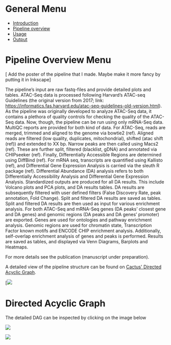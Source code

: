 

# General Menu
* [Introduction](/README.md)
* [Pipeline overview](/docs/pipeline_overview.md)
* [Usage](/docs/usage.md)
* [Output](/docs/output.md)


# Pipeline Overview Menu

[ Add the poster of the pipeline that I made. Maybe make it more fancy by putting it in Inkscape]

The pipeline’s input are raw fastq-files and provide detailed plots and tables. ATAC-Seq data is processed following Harvard’s ATAC-seq Guidelines (the original version from 2017; link: https://informatics.fas.harvard.edu/atac-seq-guidelines-old-version.html). As the pipeline was originally developed to analyze ATAC-Seq data, it contains a plethora of quality controls for checking the quality of the ATAC-Seq data. Now, though, the pipeline can be run using only mRNA-Seq data. MultiQC reports are provided for both kind of data.
For ATAC-Seq, reads are merged, trimmed and aligned to the genome via bowtie2 (ref). Aligned reads are filtered (low quality, duplicates, mitochondrial), shifted (atac shift (ref)) and extended to XX bp. Narrow peaks are then called using Macs2 (ref). These are further split, filtered (blacklist, gDNA) and annotated via CHIPseeker (ref). Finally, Differentially Accessible Regions are determined using DiffBind (ref).
For mRNA seq, transcripts are quantified using Kallisto (ref), and Differential Gene Expression Analysis is carried via the sleuth R package (ref).
Differential Abundance (DA) analysis refers to both Differentially Accessibility Analysis and Differential Gene Expression Analysis. Standardized outputs are produced for all DA results. This include Volcano plots and PCA plots, and DA results tables. DA results are subsequently filtered with user defined filters (False Discovery Rate, peak annotation, Fold Change). Split and filtered DA results are saved as tables.
Split and filtered DA results are then used as input for various enrichment analysis. For both ATAC-Seq and mRNA-Seq genes (DA peaks’ closest gene and DA genes) and genomic regions (DA peaks and DA genes’ promoter) are exported. Genes are used for ontologies and pathway enrichment analysis. Genomic regions are used for chromatin state, Transcription Factor known motifs and ENCODE CHIP enrichment analysis. Additionally, self-overlap enrichment analysis of genes and peaks is performed. Results are saved as tables, and displayed via Venn Diagrams, Barplots and Heatmaps.

For more details see the publication (manuscript under preparation).


A detailed view of the pipeline structure can be found on [Cactus' Directed Acyclic Graph](/docs/images/dag.svg).

[![](https://kroki.io/mermaid/svg/eNqVWEtv2zgQvu-vyNE9dGE9qMdlgdTbAgu0RZvkFhQCLdM2N3pVouN0kR-_HJJDkZLs7BYI0KG-Gc4Mh8NvvK_ac3mkvbh5-PO3G_mvW69WmyNtGlb9zupO_Hr3Tq8Hq9UN_j-8gIkcTHwBQxxMcgGTjuv7vq1xOVs91rT7YaTck4L16lH0tBm6dmB2MfAxoS9GvhivHnkjWiu7ngaJK1zwL_AdDHwPwyUPQ9_D0PcwlB4KR4z9r2TJYLJ6PPTtqXs4ddW4mq4ey2PLy3Ele7x9uN0URc36A28ORc_obvhhPvqeR9Lzmr9YMTCqoud1Dbp0RzvR9qgehQagbBZ7OoifZbFl-7ZnVgmx0RKW7gXrZ9DYQGnFD03NGlGcuTgW2_YsOAsRRQxqzytpBNyTNV78PEkt8csLM0owB7R_AuBO5oyXVDCLSK13dfu8DMFEltK04G1TtPuip-diyw9nfpBB0PLJgvOl04n9_MayJsq2qlgp7FLo12YsC2NfUSFYY5dkceiQ7QqZ20m8g41TX8xAoZHR2ZXcKXuyxkjbvmeVDnbLxJmx5mLEJFiKmIRexCRaBMU-iEzPouailVXd7HpOK-9kiXtdCR5iV7Wi4M3AelEM_B9W7Pgga2x7gkhQM1t0JfdcSTATW1o_tB_YrqCN_BO0vD_yvTCmErdlJngn2Is8tJ3M2w5vRMfoU1HSqhpLPXE7aYJ1P1Bx6nXay1P_zBBMllxOEt_l1LVoa1bvqlzA3CU5bicrXQj4PJy2HiRdT49iW8kzr2Q6ZVg9O0gXLVYWwFZ2qfKIrqThbCWCwqu3vLHup36vS2eHz5vuJGQpNqJvK9-7ZFrGqRt8mtl01p2KXvUT5bhqQW1fDEKmeRC8tDZzr03B9yIo9gxOhA0Fa3peHqElGXy2nuPDouIy7v6X9FruzF5kP0J4MIdHkHblo2ma6CHqhEs6Y2_UqhMdmei_W26bRhZPZDKRk4mcTmSbS5uwQlanl1DcOp91oxyTdKDiqFv123byYF6eoxIcXn2qBP9ZIj6ctcocntX2s1SxK_EcRGYg-1zABt83uAG2F0kIWvBEFeeOP_OdfHO8yswzpw7zKYFZzxIUrN0Wsr55__6P1017asRQCLqtZOEZGvIqsebpVqBPbV9TnZwZMDKtXQE_vnRtr3Ft8fGlZJWDJKYhABJeKXMVtJiZY9VSbmLSUrBG_40cIB8zcoiEzMgRMjIjx0jJlJNf7r7eOpdTcwQIObkGe4LeNogWgASJm7GfIWEzco6MTcvhGimbkTG5xv8wRLpm5Aj5mnJElcOCv1HowoDPIa8zMkFiZ-QEOZ2RU2RzS9sYIvcK3O4aDlkVAHMkg9eAAbiOGTEZQjlaX9MMQTNA1qiQD6aTXcxRtAgfkbbBATh-A4wdVIeboSvmksg9v4MTcAWGKT8dW8n3zSu0EeSrS7o-X52qope6TD_QWods-enn79pliIgsYp0g0gx5roeYU1iwliDR9bALZBbAKXJeH2yJHWCyZcwVRgZ9BIOalVnZPrOeHphbwEW32yt_ck_rgyaXAHT45yvQZeTWfp-KzeUlIdJq8x1lXQXbs5oi2pPwKQVYjpaQc1iKpNxsECMjNzJBPm7kBMn4VQfg2sUZEnWjivK1nIAiwSSopLyC8U4-ss4X4tzcO3UY3za3S-dAgksKG7Xnok6E7N8_A2IaJomR-E9kkzKSI-f36gwIvHlfgcQPHoGHbdNFNSDmxQDMXF-hBFOQzJKDBtJprH-pHe9haliKN8PpYeK_qckkwcFBOyabFFjRs4Diz7r51LQcoGkmoYe_sw1tx_d7SZN3gAlwsnAwW21ZPv4KLucTxY7Axyx9G--OIrBF9rbKdCgBtRinmGl-7Zd4zO_9aGADBpbymyAVIZN86hP8MqId-pJgwPqyfAMihq-CpmVuqDlOPxOwnWx0l6NgOUUqtHbA53bEAibwMHeyjXbWKFJFOSbJWi7u4JVIcV7SIabJRA5xejJydEE2VyqNcZByfBTwG8X4y8nYw1KCc9YkfNvah46VfM9LHO9eHReT_6pUQG9KMdLMf-OgThdGJCjd9RWNhSEMNsmvqMAzJU-jLzU2Ix7269YOHh3l_TgRqluEMes6-TTffDJAgk6EQ6HS-TwL8YqKZjb37iw3o0FZiBOhBtuxcRwGvQ1AJcaB0LB5lE0DxpRk5sJh2JmhothMMt0o71VaZR4k6VHu43SQOZ-nA51yyo5-oJXjqGiGijXOifYM1ZSrgsHpD65OgKPhHGeGQUAlOBAa6xFOg0bG7yYFOcFBcPLdvA36CkOR2Lp3xz75VEEm8uxNLTP0qV8i4AIMWhFHKjtT2aFq_X9MwY2Tc-Rv_wLzhD-q)

# Directed Acyclic Graph

The detailed DAG can be inspected by clicking on the image below

[![](https://mermaid.ink/img/pako:eNqVWNtu2zgQ_ZXATy7QLqy7lIcFUrcFFmiLbZK3pBBoiba5kURVouNkm_77ckRqJFKymy0QoBqdIWeGw9E5_rnIeE4Xl4ttwY_ZnjTi4vbDfXUh_9Wr5XK9J1VFiz9oWYvnN2_0C2e5vMAH9xTKG6P8U6hgjApPoaLhxbbhJdrj5V1J6u_9Y2I-OqvlnWhI1da8pYPVsVCu9exZz_7yjlWCDwYjZic0nk5F6lihOlas7mysrhWra8XqyljF-Nm33gezq4bLu13DD_XtoS5G5mh5l-05y0am-O7q9mqdpiVtdqzapQ0lefu9f2vl4MkcSvY0PDvaWzSsLMGd5KQWvMEVPFcjunXTLWnFjyzd0C1vKHoh2JsDk62gzRTraywp2K4qaSXSIxP7dMOPglEXYYGGbVkhl4EQ5T1Ifxykm3g2s_XCvhakeQBkLqvHMiLoAIkwwpI_nsD0Jc3k6oLxKuXbtCHHdMN2R7aTmZDsYUAns0flW5X2ZZ9kvChoJgaba_WtL5tlWxAhaDXYZMOo3AdTMLNWaJ60H1nPMfhUMtHBlIzvRbDqs-ZNQwuV-IaKI6XV6ewDZzb7wDWzD7x5mG_BAvt0Sia47PgqbxgpzNMOjGsd9AdbF1ykrGppI9KW_UvTnLWy9zYHSAh94_l4EjOesK_JhpS3_D3NU1LJP0Gymz3bin610Bi3YX9j6JM8x1zWMO_vS03JQ5qRohjdg9CYwmF_K1oiDo06hOzQPFKEB7ORh6EVeWSsih2t9u4CwUKGSb-nvAlCwPv2sDEx0co-mU0h-6CQtZXpNXQnAx3Asik2cqZle4wncqcmDzqy3LBqSCOypmM0aQhW1Qche7QSDS-sGMNJi0dGGaIYi1vWXR262dMl0M0r3qStkEVvBcuGZRNjqAEgddIthQOibUqrhmV7mF-9Q7yaOrhpwWT-zbMMXe5Nn-TwQrwzxXtwBF2Yesr2QaKTO-c0zFLlazvJkv_D2TBcYt82BLYhtA2RbcCqYulS2bVGaTGAZDq5kr5cOyL2asK_YqXEmTbt4AUnWR4KwX5k6OBOZ2sCH2f-WToNJn8GFkxh-KmBXb6tcZd-DEmCwSGermVz9shy-cUy-zWJx82ZTKjRalorZ2WMmtXFu3d_vqz5oRJtKsimkP2ouc2LBPckoEN94k1JVKEmSK__InTIj081bxSQpx-fMlqMoEE_NAAKn7n-lqjnuD9o9Zj0yalHZ4V5aIODlE8bXOR82uAh6dMGH1lfF-2X669Xo_urOAdkH57FPcAkbAUHZIDUUG8RIyXUhgQ5oTK4KySF2oDF1om4LhJCbfCQEXbxdG0yE7fnGjhgjEgdtSFA7qgNIdJGbYiQMM7tpaniC7DHs8CeswEyQcJ5DulABlgcXS00eKtzvi74OshMO-itnn0nq-XN4wcojkRA-79D91NXJR1jNPoOyW2_QRxwQVqbBQ9T59v6BQYOsuI5Z5MV274YqGre96RUeSMJ_vxNRQ1ZBfPgUSJRjHTagEyJMqwXIp82wDOUGdARUmsTjZQRQPEJ0BmeB8MGM5s0XcYfaUN2dNzQaZ1vu5AS0-29Yq6AHJHbFyDlSOKtcebrex24yN81Ag2qJTbHTrbwgzCpCazuzUKnuAjpv97DR-6vDQEyf20IkfafjQKuox-jJNDOaDhXHnANsBxdfV5g_Vp-pcevgtGdvu6O5u_11dypBM5Jj3W37ayTh0LDOpBAz9XAR41hG3T1ggTlhdF8oBT0BxrUQmsoBdg7mvcD_p-2IADU5QqxFOGkSrhEZOf8V7fpDSiUubxjVCp2ErpVwxBFiopOzjFYSKmOjqGr8VSSrIXRGrqmwzUOvZxtt5KG5wByUMWMQBu1tuQPHV6qoY5sQaBx9AqHse6BTeJX-NgCCPx81Ex2oYdX_lDom2GJNSwxV-gQCU1g11Wd5pcBP6JBIaat7tDfQOz6L4iieeOEE5RaFhpVlBqFBNaOkFOtRugjH8AAckzQtRy3NS7bs08pymR3p9fwSYlQnalEo9A2uCjWtME7adB3LfJRuI1CFfC7yfCLzjDpogB1nVUH_BC0Nc3YlmW9pnwZBxq-1iuF6RVhxrH5XYTWndFj0M2rcy4zmg-2Sc75wIdNHkyTKXAcmOCvG5Q3NWHNoEG7u4WJq7b5NN3f0qzg5KEM7Zw-T_I856N40c1YPE5YVOyiBlVoVKqD_DS2AB8fJagWCmjQUxorE-uLiNnHmtXiqInVML3pCizrIWlTlwWKj3j03haQXWgoNcEtQXGqRcsKlSkeaKevu6R6uQlXykExOgVq-QmwECWo3sBD_akNiNDFSAKUnjZCf0jUBYe2wdsw1pny0wYlSeLfu2mN2f0cAteiVZ4o3VC7DeJt9X8Wg6sodet9tXi7kMO3JCxfXC5-wmL3C3kMJb1fXMr_5nRLZM3uF_fVLwk91Llc-2Mu70-zuNySoqVvF-Qg-M1zlaFBoT4wsmtIqa2__gNFowfI)](https://mermaid-js.github.io/mermaid-live-editor/edit#pako:eNqVWNtu2zgQ_ZXATy7QLqy7lIcFUrcFFmiLbZK3pBBoiba5kURVouNkm_77ckRqJFKymy0QoBqdIWeGw9E5_rnIeE4Xl4ttwY_ZnjTi4vbDfXUh_9Wr5XK9J1VFiz9oWYvnN2_0C2e5vMAH9xTKG6P8U6hgjApPoaLhxbbhJdrj5V1J6u_9Y2I-OqvlnWhI1da8pYPVsVCu9exZz_7yjlWCDwYjZic0nk5F6lihOlas7mysrhWra8XqyljF-Nm33gezq4bLu13DD_XtoS5G5mh5l-05y0am-O7q9mqdpiVtdqzapQ0lefu9f2vl4MkcSvY0PDvaWzSsLMGd5KQWvMEVPFcjunXTLWnFjyzd0C1vKHoh2JsDk62gzRTraywp2K4qaSXSIxP7dMOPglEXYYGGbVkhl4EQ5T1Ifxykm3g2s_XCvhakeQBkLqvHMiLoAIkwwpI_nsD0Jc3k6oLxKuXbtCHHdMN2R7aTmZDsYUAns0flW5X2ZZ9kvChoJgaba_WtL5tlWxAhaDXYZMOo3AdTMLNWaJ60H1nPMfhUMtHBlIzvRbDqs-ZNQwuV-IaKI6XV6ewDZzb7wDWzD7x5mG_BAvt0Sia47PgqbxgpzNMOjGsd9AdbF1ykrGppI9KW_UvTnLWy9zYHSAh94_l4EjOesK_JhpS3_D3NU1LJP0Gymz3bin610Bi3YX9j6JM8x1zWMO_vS03JQ5qRohjdg9CYwmF_K1oiDo06hOzQPFKEB7ORh6EVeWSsih2t9u4CwUKGSb-nvAlCwPv2sDEx0co-mU0h-6CQtZXpNXQnAx3Asik2cqZle4wncqcmDzqy3LBqSCOypmM0aQhW1Qche7QSDS-sGMNJi0dGGaIYi1vWXR262dMl0M0r3qStkEVvBcuGZRNjqAEgddIthQOibUqrhmV7mF-9Q7yaOrhpwWT-zbMMXe5Nn-TwQrwzxXtwBF2Yesr2QaKTO-c0zFLlazvJkv_D2TBcYt82BLYhtA2RbcCqYulS2bVGaTGAZDq5kr5cOyL2asK_YqXEmTbt4AUnWR4KwX5k6OBOZ2sCH2f-WToNJn8GFkxh-KmBXb6tcZd-DEmCwSGermVz9shy-cUy-zWJx82ZTKjRalorZ2WMmtXFu3d_vqz5oRJtKsimkP2ouc2LBPckoEN94k1JVKEmSK__InTIj081bxSQpx-fMlqMoEE_NAAKn7n-lqjnuD9o9Zj0yalHZ4V5aIODlE8bXOR82uAh6dMGH1lfF-2X669Xo_urOAdkH57FPcAkbAUHZIDUUG8RIyXUhgQ5oTK4KySF2oDF1om4LhJCbfCQEXbxdG0yE7fnGjhgjEgdtSFA7qgNIdJGbYiQMM7tpaniC7DHs8CeswEyQcJ5DulABlgcXS00eKtzvi74OshMO-itnn0nq-XN4wcojkRA-79D91NXJR1jNPoOyW2_QRxwQVqbBQ9T59v6BQYOsuI5Z5MV274YqGre96RUeSMJ_vxNRQ1ZBfPgUSJRjHTagEyJMqwXIp82wDOUGdARUmsTjZQRQPEJ0BmeB8MGM5s0XcYfaUN2dNzQaZ1vu5AS0-29Yq6AHJHbFyDlSOKtcebrex24yN81Ag2qJTbHTrbwgzCpCazuzUKnuAjpv97DR-6vDQEyf20IkfafjQKuox-jJNDOaDhXHnANsBxdfV5g_Vp-pcevgtGdvu6O5u_11dypBM5Jj3W37ayTh0LDOpBAz9XAR41hG3T1ggTlhdF8oBT0BxrUQmsoBdg7mvcD_p-2IADU5QqxFOGkSrhEZOf8V7fpDSiUubxjVCp2ErpVwxBFiopOzjFYSKmOjqGr8VSSrIXRGrqmwzUOvZxtt5KG5wByUMWMQBu1tuQPHV6qoY5sQaBx9AqHse6BTeJX-NgCCPx81Ex2oYdX_lDom2GJNSwxV-gQCU1g11Wd5pcBP6JBIaat7tDfQOz6L4iieeOEE5RaFhpVlBqFBNaOkFOtRugjH8AAckzQtRy3NS7bs08pymR3p9fwSYlQnalEo9A2uCjWtME7adB3LfJRuI1CFfC7yfCLzjDpogB1nVUH_BC0Nc3YlmW9pnwZBxq-1iuF6RVhxrH5XYTWndFj0M2rcy4zmg-2Sc75wIdNHkyTKXAcmOCvG5Q3NWHNoEG7u4WJq7b5NN3f0qzg5KEM7Zw-T_I856N40c1YPE5YVOyiBlVoVKqD_DS2AB8fJagWCmjQUxorE-uLiNnHmtXiqInVML3pCizrIWlTlwWKj3j03haQXWgoNcEtQXGqRcsKlSkeaKevu6R6uQlXykExOgVq-QmwECWo3sBD_akNiNDFSAKUnjZCf0jUBYe2wdsw1pny0wYlSeLfu2mN2f0cAteiVZ4o3VC7DeJt9X8Wg6sodet9tXi7kMO3JCxfXC5-wmL3C3kMJb1fXMr_5nRLZM3uF_fVLwk91Llc-2Mu70-zuNySoqVvF-Qg-M1zlaFBoT4wsmtIqa2__gNFowfI)


[![](https://mermaid.ink/img/pako:eNqVWNtu2zgQ_ZXATy7QLqy7lIcFUrcFFmiLbZK3pBBoiba5kURVouNkm_77ckRqJFKymy0QoBqdIWeGw9E5_rnIeE4Xl4ttwY_ZnjTi4vbDfXUh_9Wr5XK9J1VFiz9oWYvnN2_0C2e5vMAH9xTKG6P8U6hgjApPoaLhxbbhJdrj5V1J6u_9Y2I-OqvlnWhI1da8pYPVsVCu9exZz_7yjlWCDwYjZic0nk5F6lihOlas7mysrhWra8XqyljF-Nm33gezq4bLu13DD_XtoS5G5mh5l-05y0am-O7q9mqdpiVtdqzapQ0lefu9f2vl4MkcSvY0PDvaWzSsLMGd5KQWvMEVPFcjunXTLWnFjyzd0C1vKHoh2JsDk62gzRTraywp2K4qaSXSIxP7dMOPglEXYYGGbVkhl4EQ5T1Ifxykm3g2s_XCvhakeQBkLqvHMiLoAIkwwpI_nsD0Jc3k6oLxKuXbtCHHdMN2R7aTmZDsYUAns0flW5X2ZZ9kvChoJgaba_WtL5tlWxAhaDXYZMOo3AdTMLNWaJ60H1nPMfhUMtHBlIzvRbDqs-ZNQwuV-IaKI6XV6ewDZzb7wDWzD7x5mG_BAvt0Sia47PgqbxgpzNMOjGsd9AdbF1ykrGppI9KW_UvTnLWy9zYHSAh94_l4EjOesK_JhpS3_D3NU1LJP0Gymz3bin610Bi3YX9j6JM8x1zWMO_vS03JQ5qRohjdg9CYwmF_K1oiDo06hOzQPFKEB7ORh6EVeWSsih2t9u4CwUKGSb-nvAlCwPv2sDEx0co-mU0h-6CQtZXpNXQnAx3Asik2cqZle4wncqcmDzqy3LBqSCOypmM0aQhW1Qche7QSDS-sGMNJi0dGGaIYi1vWXR262dMl0M0r3qStkEVvBcuGZRNjqAEgddIthQOibUqrhmV7mF-9Q7yaOrhpwWT-zbMMXe5Nn-TwQrwzxXtwBF2Yesr2QaKTO-c0zFLlazvJkv_D2TBcYt82BLYhtA2RbcCqYulS2bVGaTGAZDq5kr5cOyL2asK_YqXEmTbt4AUnWR4KwX5k6OBOZ2sCH2f-WToNJn8GFkxh-KmBXb6tcZd-DEmCwSGermVz9shy-cUy-zWJx82ZTKjRalorZ2WMmtXFu3d_vqz5oRJtKsimkP2ouc2LBPckoEN94k1JVKEmSK__InTIj081bxSQpx-fMlqMoEE_NAAKn7n-lqjnuD9o9Zj0yalHZ4V5aIODlE8bXOR82uAh6dMGH1lfF-2X669Xo_urOAdkH57FPcAkbAUHZIDUUG8RIyXUhgQ5oTK4KySF2oDF1om4LhJCbfCQEXbxdG0yE7fnGjhgjEgdtSFA7qgNIdJGbYiQMM7tpaniC7DHs8CeswEyQcJ5DulABlgcXS00eKtzvi74OshMO-itnn0nq-XN4wcojkRA-79D91NXJR1jNPoOyW2_QRxwQVqbBQ9T59v6BQYOsuI5Z5MV274YqGre96RUeSMJ_vxNRQ1ZBfPgUSJRjHTagEyJMqwXIp82wDOUGdARUmsTjZQRQPEJ0BmeB8MGM5s0XcYfaUN2dNzQaZ1vu5AS0-29Yq6AHJHbFyDlSOKtcebrex24yN81Ag2qJTbHTrbwgzCpCazuzUKnuAjpv97DR-6vDQEyf20IkfafjQKuox-jJNDOaDhXHnANsBxdfV5g_Vp-pcevgtGdvu6O5u_11dypBM5Jj3W37ayTh0LDOpBAz9XAR41hG3T1ggTlhdF8oBT0BxrUQmsoBdg7mvcD_p-2IADU5QqxFOGkSrhEZOf8V7fpDSiUubxjVCp2ErpVwxBFiopOzjFYSKmOjqGr8VSSrIXRGrqmwzUOvZxtt5KG5wByUMWMQBu1tuQPHV6qoY5sQaBx9AqHse6BTeJX-NgCCPx81Ex2oYdX_lDom2GJNSwxV-gQCU1g11Wd5pcBP6JBIaat7tDfQOz6L4iieeOEE5RaFhpVlBqFBNaOkFOtRugjH8AAckzQtRy3NS7bs08pymR3p9fwSYlQnalEo9A2uCjWtME7adB3LfJRuI1CFfC7yfCLzjDpogB1nVUH_BC0Nc3YlmW9pnwZBxq-1iuF6RVhxrH5XYTWndFj0M2rcy4zmg-2Sc75wIdNHkyTKXAcmOCvG5Q3NWHNoEG7u4WJq7b5NN3f0qzg5KEM7Zw-T_I856N40c1YPE5YVOyiBlVoVKqD_DS2AB8fJagWCmjQUxorE-uLiNnHmtXiqInVML3pCizrIWlTlwWKj3j03haQXWgoNcEtQXGqRcsKlSkeaKevu6R6uQlXykExOgVq-QmwECWo3sBD_akNiNDFSAKUnjZCf0jUBYe2wdsw1pny0wYlSeLfu2mN2f0cAteiVZ4o3VC7DeJt9X8Wg6sodet9tXi7kMO3JCxfXC5-wmL3C3kMJb1fXMr_5nRLZM3uF_fVLwk91Llc-2Mu70-zuNySoqVvF-Qg-M1zlaFBoT4wsmtIqa2__gNFowfI)](https://mermaid-js.github.io/mermaid-live-editor/edit#pako:eNqVWNtu2zgQ_ZXATy7QLqy7lIcFUrcFFmiLbZK3pBBoiba5kURVouNkm_77ckRqJFKymy0QoBqdIWeGw9E5_rnIeE4Xl4ttwY_ZnjTi4vbDfXUh_9Wr5XK9J1VFiz9oWYvnN2_0C2e5vMAH9xTKG6P8U6hgjApPoaLhxbbhJdrj5V1J6u_9Y2I-OqvlnWhI1da8pYPVsVCu9exZz_7yjlWCDwYjZic0nk5F6lihOlas7mysrhWra8XqyljF-Nm33gezq4bLu13DD_XtoS5G5mh5l-05y0am-O7q9mqdpiVtdqzapQ0lefu9f2vl4MkcSvY0PDvaWzSsLMGd5KQWvMEVPFcjunXTLWnFjyzd0C1vKHoh2JsDk62gzRTraywp2K4qaSXSIxP7dMOPglEXYYGGbVkhl4EQ5T1Ifxykm3g2s_XCvhakeQBkLqvHMiLoAIkwwpI_nsD0Jc3k6oLxKuXbtCHHdMN2R7aTmZDsYUAns0flW5X2ZZ9kvChoJgaba_WtL5tlWxAhaDXYZMOo3AdTMLNWaJ60H1nPMfhUMtHBlIzvRbDqs-ZNQwuV-IaKI6XV6ewDZzb7wDWzD7x5mG_BAvt0Sia47PgqbxgpzNMOjGsd9AdbF1ykrGppI9KW_UvTnLWy9zYHSAh94_l4EjOesK_JhpS3_D3NU1LJP0Gymz3bin610Bi3YX9j6JM8x1zWMO_vS03JQ5qRohjdg9CYwmF_K1oiDo06hOzQPFKEB7ORh6EVeWSsih2t9u4CwUKGSb-nvAlCwPv2sDEx0co-mU0h-6CQtZXpNXQnAx3Asik2cqZle4wncqcmDzqy3LBqSCOypmM0aQhW1Qche7QSDS-sGMNJi0dGGaIYi1vWXR262dMl0M0r3qStkEVvBcuGZRNjqAEgddIthQOibUqrhmV7mF-9Q7yaOrhpwWT-zbMMXe5Nn-TwQrwzxXtwBF2Yesr2QaKTO-c0zFLlazvJkv_D2TBcYt82BLYhtA2RbcCqYulS2bVGaTGAZDq5kr5cOyL2asK_YqXEmTbt4AUnWR4KwX5k6OBOZ2sCH2f-WToNJn8GFkxh-KmBXb6tcZd-DEmCwSGermVz9shy-cUy-zWJx82ZTKjRalorZ2WMmtXFu3d_vqz5oRJtKsimkP2ouc2LBPckoEN94k1JVKEmSK__InTIj081bxSQpx-fMlqMoEE_NAAKn7n-lqjnuD9o9Zj0yalHZ4V5aIODlE8bXOR82uAh6dMGH1lfF-2X669Xo_urOAdkH57FPcAkbAUHZIDUUG8RIyXUhgQ5oTK4KySF2oDF1om4LhJCbfCQEXbxdG0yE7fnGjhgjEgdtSFA7qgNIdJGbYiQMM7tpaniC7DHs8CeswEyQcJ5DulABlgcXS00eKtzvi74OshMO-itnn0nq-XN4wcojkRA-79D91NXJR1jNPoOyW2_QRxwQVqbBQ9T59v6BQYOsuI5Z5MV274YqGre96RUeSMJ_vxNRQ1ZBfPgUSJRjHTagEyJMqwXIp82wDOUGdARUmsTjZQRQPEJ0BmeB8MGM5s0XcYfaUN2dNzQaZ1vu5AS0-29Yq6AHJHbFyDlSOKtcebrex24yN81Ag2qJTbHTrbwgzCpCazuzUKnuAjpv97DR-6vDQEyf20IkfafjQKuox-jJNDOaDhXHnANsBxdfV5g_Vp-pcevgtGdvu6O5u_11dypBM5Jj3W37ayTh0LDOpBAz9XAR41hG3T1ggTlhdF8oBT0BxrUQmsoBdg7mvcD_p-2IADU5QqxFOGkSrhEZOf8V7fpDSiUubxjVCp2ErpVwxBFiopOzjFYSKmOjqGr8VSSrIXRGrqmwzUOvZxtt5KG5wByUMWMQBu1tuQPHV6qoY5sQaBx9AqHse6BTeJX-NgCCPx81Ex2oYdX_lDom2GJNSwxV-gQCU1g11Wd5pcBP6JBIaat7tDfQOz6L4iieeOEE5RaFhpVlBqFBNaOkFOtRugjH8AAckzQtRy3NS7bs08pymR3p9fwSYlQnalEo9A2uCjWtME7adB3LfJRuI1CFfC7yfCLzjDpogB1nVUH_BC0Nc3YlmW9pnwZBxq-1iuF6RVhxrH5XYTWndFj0M2rcy4zmg-2Sc75wIdNHkyTKXAcmOCvG5Q3NWHNoEG7u4WJq7b5NN3f0qzg5KEM7Zw-T_I856N40c1YPE5YVOyiBlVoVKqD_DS2AB8fJagWCmjQUxorE-uLiNnHmtXiqInVML3pCizrIWlTlwWKj3j03haQXWgoNcEtQXGqRcsKlSkeaKevu6R6uQlXykExOgVq-QmwECWo3sBD_akNiNDFSAKUnjZCf0jUBYe2wdsw1pny0wYlSeLfu2mN2f0cAteiVZ4o3VC7DeJt9X8Wg6sodet9tXi7kMO3JCxfXC5-wmL3C3kMJb1fXMr_5nRLZM3uF_fVLwk91Llc-2Mu70-zuNySoqVvF-Qg-M1zlaFBoT4wsmtIqa2__gNFowfI)
